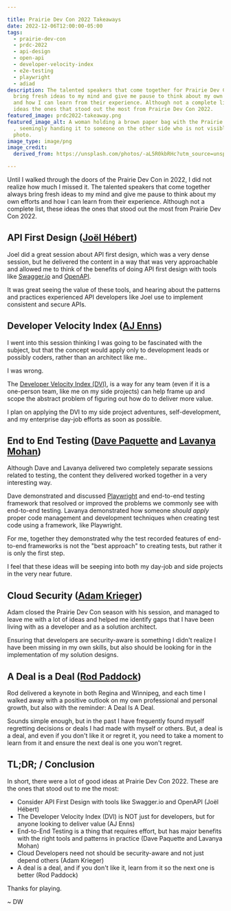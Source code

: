 ```yaml
---

title: Prairie Dev Con 2022 Takeaways
date: 2022-12-06T12:00:00-05:00
tags:
  - prairie-dev-con
  - prdc-2022
  - api-design
  - open-api
  - developer-velocity-index
  - e2e-testing
  - playwright
  - adiad
description: The talented speakers that come together for Prairie Dev Con always
  bring fresh ideas to my mind and give me pause to think about my own efforts
  and how I can learn from their experience. Although not a complete list, these
  ideas the ones that stood out the most from Prairie Dev Con 2022.
featured_image: prdc2022-takeaway.png
featured_image_alt: A woman holding a brown paper bag with the Prairie Dev Con logo on it
  , seemingly handing it to someone on the other side who is not visible in the
  photo.
image_type: image/png
image_credit:
  derived_from: https://unsplash.com/photos/-aL5R0kbRHc?utm_source=unsplash&utm_medium=referral&utm_content=creditShareLink

---
```


[1]: https://swagger.io
[2]: https://www.openapis.org
[3]: https://azure.microsoft.com/en-us/solutions/developer-velocity/
[4]: https://playwright.dev
[5]: https://www.linkedin.com/in/joelhebert/
[6]: https://www.linkedin.com/in/ajenns/
[7]: https://www.davepaquette.com
[8]: https://www.linkedin.com/in/lavanya-mohan/
[9]: https://www.linkedin.com/in/adam-krieger-7a087048/
[10]: https://www.rodpaddock.com

Until I walked through the doors of the Prairie Dev Con in 2022, I did not realize how much I missed it. The talented speakers that come together always bring fresh ideas to my mind and give me pause to think about my own efforts and how I can learn from their experience. Although not a complete list, these ideas the ones that stood out the most from Prairie Dev Con 2022.  

## API First Design ([Joël Hébert][5])  

Joel did a great session about API first design, which was a very dense session, but he delivered the content in a way that was very approachable and allowed me to think of the benefits of doing API first design with tools like [Swagger.io][1] and [OpenAPI][2].  

It was great seeing the value of these tools, and hearing about the patterns and practices experienced API developers like Joel use to implement consistent and secure APIs.  

## Developer Velocity Index ([AJ Enns][6]) 

I went into this session thinking I was going to be fascinated with the subject, but that the concept would apply only to development leads or possibly coders, rather than an architect like me.. 

I was wrong.  

The [Developer Velocity Index (DVI)][3], is a way for any team (even if it is a one-person team, like me on my side projects) can help frame up and scope the abstract problem of figuring out how do to deliver more value.  

I plan on applying the DVI to my side project adventures, self-development, and my enterprise day-job efforts as soon as possible.  

## End to End Testing ([Dave Paquette][7] and [Lavanya Mohan][8])  

Although Dave and Lavanya delivered two completely separate sessions related to testing, the content they delivered worked together in a very interesting way.   

Dave demonstrated and discussed [Playwright][4] and end-to-end testing framework that resolved or improved the problems we commonly see with end-to-end testing. Lavanya demonstrated how someone _should apply_ proper code management and development techniques when creating test code using a framework, like Playwright.  

For me, together they demonstrated why the test recorded features of end-to-end frameworks is not the "best approach" to creating tests, but rather it is only the first step.   

I feel that these ideas will be seeping into both my day-job and side projects in the very near future. 

## Cloud Security ([Adam Krieger][9]) 

Adam closed the Prairie Dev Con season with his session, and managed to leave me with a lot of ideas and helped me identify gaps that I have been living with as a developer and as a solution architect. 

Ensuring that developers are security-aware is something I didn't realize I have been missing in my own skills, but also should be looking for in the implementation of my solution designs. 

## A Deal is a Deal ([Rod Paddock][10]) 

Rod delivered a keynote in both Regina and Winnipeg, and each time I walked away with a positive outlook on my own professional and personal growth, but also with the reminder: A Deal Is A Deal.  

Sounds simple enough, but in the past I have frequently found myself regretting decisions or deals I had made with myself or others. But, a deal is a deal, and even if you don't like it or regret it, you need to take a moment to learn from it and ensure the next deal is one you won't regret. 

## TL;DR; / Conclusion 

In short, there were a lot of good ideas at Prairie Dev Con 2022. These are the ones that stood out to me the most: 

- Consider API First Design with tools like Swagger.io and OpenAPI (Joël Hébert)
- The Developer Velocity Index (DVI) is NOT just for developers, but for anyone looking to deliver value (AJ Enns) 
- End-to-End Testing is a thing that requires effort, but has major benefits with the right tools and patterns in practice (Dave Paquette and Lavanya Mohan) 
- Cloud Developers need not should be security-aware and not just depend others (Adam Krieger) 
- A deal is a deal, and if you don't like it, learn from it so the next one is better (Rod Paddock) 

Thanks for playing. 

~ DW 